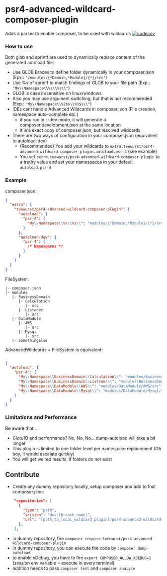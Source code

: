 # psr4-advanced-wildcard-composer-plugin
Adds a parser to enable composer, to be used with wildcards
[![codecov](https://codecov.io/gh/teewurst/psr4-advanced-wildcard-composer-plugin/branch/master/graph/badge.svg)](https://codecov.io/gh/teewurst/psr4-advanced-wildcard-composer-plugin)

### How to use

Both glob and sprintf are used to dynamically replace content of the generated autoload file:

- Use GLOB Braces to define folder dynamically in your composer.json (Epx.: `"/modules/{*Domain,*Module}/{*}/src"`)
- Use %s of sprintf to match findings of GLOB to your file path (Exp.: `"My\\Namespace\\%s\\%s\\"`)
- GLOB is case in/sensitive on linux/windows
- Also you may use argument switching, but that is not recommended (Exp.: `"My\\Namespace\\%2$s\\%1$s\\"`)
- IDEs cant handle Advanced Wildcards in composer.json (File creation, namespace auto-complete etc.)
    - if you run in --dev mode, it will generate a composer.development.json at the same location
    - it is a exact copy of composer.json, but resolved wildcards
- There are two ways of configuration in your composer.json (equivalent to autoload-dev)
    - (Recommended) You add your wildcards to ``extra.teewurst/psr4-advanced-wildcard-composer-plugin.autoload.psr-4`` (see example)
    - You set ``extra.teewurst/psr4-advanced-wildcard-composer-plugin`` to a truthy value and set your namespaces in your default ``autoload.psr-4``

### Example

composer.json:

````json
{
  "extra": {
    "teewurst/psr4-advanced-wildcard-composer-plugin": {
      "autoload": {
        "psr-4": {
          "My\\Namespace\\%s\\%s\\": "modules/{*Domain,*Module}/{*}/src"
        }
      },
      "autoload-dev": {
        "psr-4": {
          /* Namespaces */
        }
      }
    }
  }
}
````

FileSystem:

`````
|- composer.json
|- modules
   |- BusinessDomain
      |- Calculation
         |- src
      |- Listener
         |- src
   |- DataModule
      |- AWS
         |- src
      |- Mysql
         |- src
   |- SomethingElse
`````

AdvancedWildcards + FileSystem is equivalent:

````json

{
  "autoload": {
    "psr-4": {
      "My\\Namespace\\BusinessDomain\\Calculation\\": "modules/BusinessDomain/Calculation/src",
      "My\\Namespace\\BusinessDomain\\Listener\\": "modules/BusinessDomain/Listener/src",
      "My\\Namespace\\DataModule\\AWS\\": "modules/DataModule/AWS/src",
      "My\\Namespace\\DataModule\\Mysql\\": "modules/DataModule/Mysql/src"
    }
  }
}
````

### Limitations and Performance

Be aware that...

- Glob/IO and performance? No, No, No... dump-autoload will take a bit longer
- This plugin is limited to one folder level per namespace replacement (Oh boy, it would escalate quickly)
- You will get weired results, if folders do not exist 

## Contribute

- Create any dummy repository locally, setup composer and add to that composer.json:

````json
    "repositories": [
      {
        "type": "path",
        "version": "dev-[branch_name]",
        "url": "[path_to_local_wildcard_plugin]/psr4-advanced-wildcard-composer-plugin"
      },
    ],
````
- in dummy repository, fire `composer require teewurst/psr4-advanced-wildcard-composer-plugin`
- in dummy repository, you can execute the code by `composer dump-autoload`
- to enable xDebug, you have to fire `export COMPOSER_ALLOW_XDEBUG=1` (*session* env variable = execute in every terminal)
- addition needs to pass `composer test` and `composer analyse`
